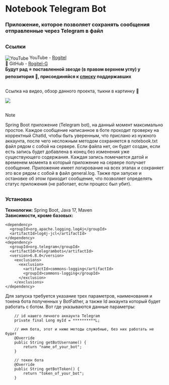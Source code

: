 # Notebook Telegram Bot
### Приложение, которое позволяет сохранять сообщения отправленные через Telegram в файл
##
### Ссылки 
<img src="https://cdn-icons-png.flaticon.com/16/3670/3670147.png" alt="YouTube" style="vertical-align: middle;"/> YouTube - [Rogitel](https://www.youtube.com/@Rogitel)   
🚀 GitHub - [Rogitel-G](https://github.com/Rogitel-G)  
**Будут рад ⭐ поставленной звезде (в правом верхнем углу) у репозитория 🙂, присоединяйся к [списку](https://github.com/Rogitel-G/notebook/stargazers) поддержавших**   
##
Ссылка на видео, обзор данного проекта, тыкни в картинку 🙂  

[![](https://i.ytimg.com/vi/hjWrjH69KDw/hqdefault.jpg?sqp=-oaymwEcCNACELwBSFXyq4qpAw4IARUAAIhCGAFwAcABBg==&rs=AOn4CLBhITMHqqgsOebCGn1lpFOTlWQ_dw)](https://youtu.be/hjWrjH69KDw?si=wLGxFk0oBmQHSys5)
##
> [!NOTE]
>Spring Boot приложение (Telegram bot), на данный момент максимально простое. Каждое сообщение написанное в боте проходит проверку на корректный ChatId, 
>чтобы быть уверенным, что прислано из нужного аккаунта, после чего несложным методом сохраняется в notebook.txt файл рядом с собой на сервере. 
>Если файла нет, он будет создан, если есть запись будет добавлена в конец без изменения уже существующего содержания. 
>Каждая запись помечается датой и временем момента в который приложение на сервере получает сообщение.
>Приложение имеет логирование на всех этапах и сохраняет это все рядом с собой в файл general.log.
>Также при запуске и остановке об этом приходит сообщение, что позволяет определять статус приложения (не работает, если процесс был убит).  
##
### Установка
**Технологии:** Spring Boot, Java 17, Maven   
**Зависимости, кроме базовых:** 
```
<dependency>
  <groupId>org.apache.logging.log4j</groupId>
  <artifactId>log4j-jcl</artifactId>
</dependency>
<dependency>
  <groupId>org.telegram</groupId>
  <artifactId>telegrambots</artifactId>
  <version>6.8.0</version>
    <exclusions>
      <exclusion>
        <artifactId>commons-logging</artifactId>
        <groupId>commons-logging</groupId>
      </exclusion>
    </exclusions>
</dependency>
```

Для запуска требуется указание трех параметров, наименования и токена бота полученных у BotFather, а также Id аккаунта который будет работать с ботом. 
Вот где указываются данные параметры: 
```
    // id нашего личного аккаунта Telegram
    private final Long myId = **********L;
    
    // имя бота, этот и ниже методы служебные, без них работать не будет
    @Override
    public String getBotUsername() {
        return "name_of_your_bot";
    }

    // токен бота
    @Override
    public String getBotToken() {
        return "token_of_your_bot";
    }
```
